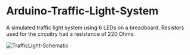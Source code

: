 # Arduino-Traffic-Light-System
A simulated traffic light system using 6 LEDs on a breadboard.
Resistors used for the circuitry had a resistance of 220 Ohms.


![TrafficLight-Schematic](https://user-images.githubusercontent.com/28545535/210533945-5c09217a-5849-4c91-939c-6545bd76d3ec.jpg)
